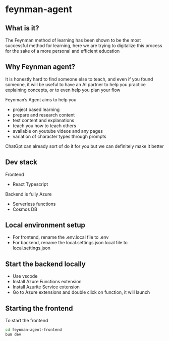 # feynman-agent

## What is it?

The Feynman method of learning has been shown to be the most successful method for learning, here we are trying to digitalize this process for the sake of a more personal and efficient education

## Why Feynman agent?

It is honestly hard to find someone else to teach, and even if you found someone, it will be useful to have an AI partner to help you practice explaining concepts, or to even help you plan your flow

Feynman’s Agent aims to help you

- project based learning
- prepare and research content
- test content and explanations
- teach you how to teach others
- available on youtube videos and any pages
- variation of character types through prompts

ChatGpt can already sort of do it for you but we can definitely make it better

## Dev stack

Frontend

- React Typescript

Backend is fully Azure

- Serverless functions
- Cosmos DB

## Local environment setup

- For frontend, rename the .env.local file to .env
- For backend, rename the local.settings.json.local file to local.settings.json
  
## Start the backend locally

- Use vscode
- Install Azure Functions extension
- Install Azurite Service extension
- Go to Azure extensions and double click on function, it will launch

## Starting the frontend

To start the frontend

```bash
cd feynman-agent-frontend
bun dev
```

